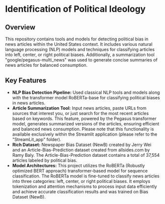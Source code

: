 # Identification of Political Ideology


## Overview

This repository contains tools and models for detecting political bias in news articles within the United States context. It includes various natural language processing (NLP) models and techniques for classifying articles into left, center, or right political biases. Additionally, a summarization tool "google/pegasus-multi_news" was used to generate concise summaries of news articles for balanced consumption.


## Key Features

- **NLP Bias Detection Pipeline:** Used classical NLP tools and models along with the transformer model RoBERTa-base for classifying political biases in news articles.
- **Article Summarization Tool:** Input news articles, paste URLs from sources that interest you, or just search for the most recent articles based on keywords. This feature, powered by the Pegasus transformer model, generates summarized versions of the articles, ensuring efficient and balanced news consumption. Please note that this functionality is available exclusively within the Streamlit application (please refer to the "StreamLit_app" folder).
- **Rich Dataset:** Newspaper Bias Dataset (NewB) created by Jerry Wei and an Article-Bias-Prediction dataset created from allsides.com by Ramy Baly. The Article-Bias-Prediction dataset contains a total of 37,554 articles labeled by political bias.
- **Model Architectures:** This project utilizes the RoBERTa (Robustly optimized BERT approach) transformer-based model for sequence classification. The RoBERTa model is fine-tuned to classify news articles into three categories: left, center, or right political biases. It employs tokenization and attention mechanisms to process input data efficiently and achieve accurate classification results and was trained on Bias Dataset (NewB).
